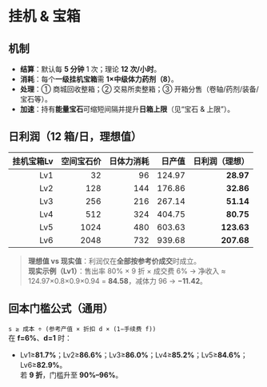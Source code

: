 # 挂机 & 宝箱

## 机制
- **结算**：默认每 **5 分钟** 1 次；理论 **12 次/小时**。  
- **消耗**：每个**一级挂机宝箱**需 **1×中级体力药剂（8）**。  
- **处理**：① 商城回收整箱；② 交易所卖整箱；③ 开箱分售（卷轴/药剂/装备/宝石等）。  
- **加速**：持有**能量宝石**可缩短间隔并提升**日箱上限**（见“宝石 & 上限”）。

## 日利润（12 箱/日，理想值）
| 挂机宝箱Lv | 空间宝石价 | 日体力消耗 | 日产值 | **日利润（理想）** |
|---:|---:|---:|---:|---:|
| Lv1 | 32 | 96 | 124.97 | **28.97** |
| Lv2 | 128 | 144 | 176.86 | **32.86** |
| Lv3 | 256 | 216 | 267.14 | **51.14** |
| Lv4 | 512 | 324 | 404.75 | **80.75** |
| Lv5 | 1024 | 480 | 603.63 | **123.63** |
| Lv6 | 2048 | 732 | 939.68 | **207.68** |

> **理想值 vs 现实值**：利润仅在**全部按参考价成交**时成立。  
> **现实示例（Lv1）**：售出率 80% × 9 折 × 成交费 6% → 净收入 ≈ 124.97×0.8×0.9×0.94 = **84.58**，减体力 96 → **−11.42**。

## 回本门槛公式（通用）
`s ≥ 成本 ÷ (参考产值 × 折扣 d × (1−手续费 f))`  
在 **f=6%**、**d=1** 时：  
- Lv1≥**81.7%**；Lv2≥**86.6%**；Lv3≥**86.0%**；Lv4≥**85.2%**；Lv5≥**84.6%**；Lv6≥**82.9%**。  
若 **9 折**，门槛升至 **90%–96%**。